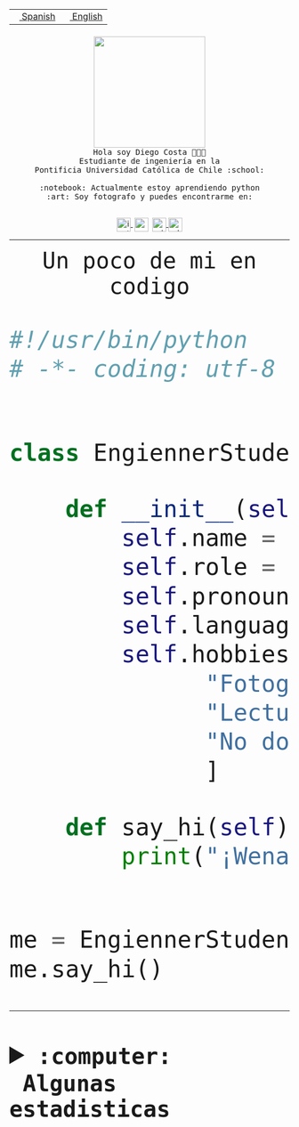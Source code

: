 <table border="0"  align="right">
 <tr><td><a href="README.md"><img src="https://upload.wikimedia.org/wikipedia/commons/thumb/8/89/Bandera_de_Espa%C3%B1a.svg/1200px-Bandera_de_Espa%C3%B1a.svg.png" height="10"> Spanish</a></td>
 <td><a href="README.en.md"><img src="https://upload.wikimedia.org/wikipedia/commons/a/a4/Flag_of_the_United_States.svg" height="10"> English</a></td></tr>
</table><br><br><br>


<p align="center">
  <img src="https://github.com/diegocostares/diegocostares/blob/main/Images/aaa2.gif?raw=true" height="200px" weight="200px">
  <br><samp>
    Hola soy Diego Costa 👨🏻‍💻<br>
    Estudiante de ingeniería en la <br>
    Pontificia Universidad Católica de Chile :school:<br>
  <br>
    :notebook: Actualmente estoy aprendiendo python <br>
    :art: Soy fotografo y puedes encontrarme en: <br>
  <br></samp>
  
</p>

<p align="center">
   <a href="https://instagram.com/diegocosta_no" target="blank">
    <img 
    align="center" src="https://cdn.jsdelivr.net/npm/simple-icons@3.0.1/icons/instagram.svg" alt="instagram" height="25px" width="25px" />
  </a>
  <a style="border: 3px solid; color: white;"href="https://t.me/diegocosta_no" target="blank">
  <img
  align="center" alt="Telegram" width="25px" src="https://icons-for-free.com/iconfiles/png/512/Telegram-1324888767380505522.png" />
</a>
<a href="https://api.whatsapp.com/send?phone=56971897835&text=Hola!" target="blank">
  <img
  align="center" alt="wtsp" width="25px" src="https://img.icons8.com/pastel-glyph/2x/whatsapp--v2.png" />
</a>
<a href="https://www.linkedin.com/in/diego-costa-786249213/" target="blank">
  <img
  align="center" alt="wtsp" width="25px" src="https://img.icons8.com/metro/452/linkedin.png" />
</a>

  </a>
</p>

---


<p align="center"><font size="25"><samp>Un poco de mi en codigo</samp></front></p>


```python
#!/usr/bin/python
# -*- coding: utf-8 -*-


class EngiennerStudent:

    def __init__(self):
        self.name = "Diego Costa"
        self.role = "Estudiante"
        self.pronouns = "he/him"
        self.language_spoken = ["es_CL", "en_US"]
        self.hobbies = [
              "Fotografia",
              "Lectura",
              "No dormir",
              ]

    def say_hi(self):
        print("¡Wena mundo!")


me = EngiennerStudent()
me.say_hi()
```
---
<details>
  <summary><b><samp>:computer: &nbsp;Algunas estadisticas</samp></b></summary>
  <br/></p>

<!--START_SECTION:waka-->
![Code Time](http://img.shields.io/badge/Code%20Time-1%2C186%20hrs%2055%20mins-blue)

📅 **Soy más productivo los Martes** 

```text
Lunes                    700 commits         ████░░░░░░░░░░░░░░░░░░░░░   15.21 % 
Martes                   886 commits         █████░░░░░░░░░░░░░░░░░░░░   19.26 % 
Miércoles                567 commits         ███░░░░░░░░░░░░░░░░░░░░░░   12.32 % 
Jueves                   709 commits         ████░░░░░░░░░░░░░░░░░░░░░   15.41 % 
Viernes                  675 commits         ████░░░░░░░░░░░░░░░░░░░░░   14.67 % 
Sábado                   391 commits         ██░░░░░░░░░░░░░░░░░░░░░░░   08.50 % 
Domingo                  673 commits         ████░░░░░░░░░░░░░░░░░░░░░   14.63 % 
```


📊 **Esta semana me dediqué a** 

```text
🐱‍💻 Proyectos: 
T0-SyR                   14 hrs 59 mins      ██████████████░░░░░░░░░░░   56.60 % 
tarea-2-diegocostares    10 hrs 16 mins      ██████████░░░░░░░░░░░░░░░   38.82 % 
P0-SyR                   47 mins             █░░░░░░░░░░░░░░░░░░░░░░░░   02.98 % 
practisely               24 mins             ░░░░░░░░░░░░░░░░░░░░░░░░░   01.51 % 
UbiCate-v2               0 secs              ░░░░░░░░░░░░░░░░░░░░░░░░░   00.04 % 
```


 Last Updated on 20/09/2023 18:34:47 UTC
<!--END_SECTION:waka-->
  
  

<p align="center"> <img src="https://github-readme-stats.vercel.app/api?username=diegocostares&show_icons=true&theme=ayu-mirage" alt="abhisheknaiidu" /></p>
 
</details>

